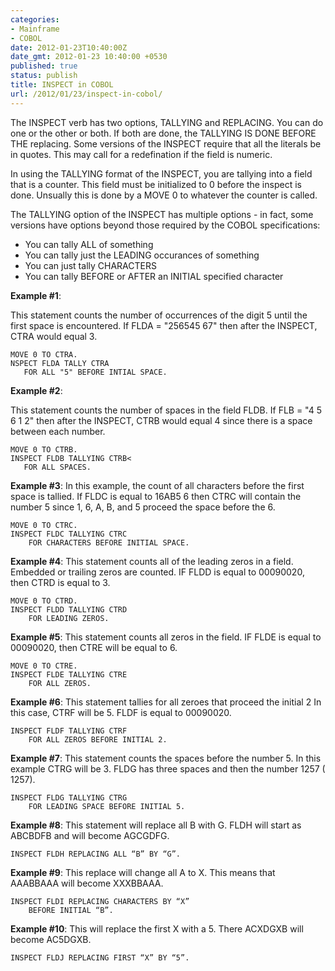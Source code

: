 ```yaml
---
categories:
- Mainframe
- COBOL
date: 2012-01-23T10:40:00Z
date_gmt: 2012-01-23 10:40:00 +0530
published: true
status: publish
title: INSPECT in COBOL
url: /2012/01/23/inspect-in-cobol/
---
```


The INSPECT verb has two options, TALLYING and REPLACING. You can do  one or the other or both. If both are done, the TALLYING IS DONE BEFORE  THE replacing. Some versions of the INSPECT require that all the  literals be in quotes. This may call for a redefination if the field is  numeric.

In using the TALLYING format of the INSPECT, you are tallying into a  field that is a counter. This field must be initialized to 0 before the  inspect is done. Unsually this is done by a MOVE 0 to whatever the  counter is called.

The TALLYING option of the INSPECT has multiple options - in fact, some  versions have options beyond those required by the COBOL specifications:

- You can tally ALL of something
- You can tally just the LEADING occurances of something
- You can just tally CHARACTERS
- You can tally BEFORE or AFTER an INITIAL specified character

**Example #1**: 

This statement counts the number of occurrences of the digit 5 until the first space is encountered. If FLDA = "256545 67" then after the INSPECT, CTRA would equal 3.

```
MOVE 0 TO CTRA.
NSPECT FLDA TALLY CTRA 
   FOR ALL "5" BEFORE INTIAL SPACE.
```

**Example #2**:

This statement counts the number of spaces in the field FLDB. If FLB = "4 5 6 1 2" then after the INSPECT, CTRB would equal 4 since there is a space between each number.

```
MOVE 0 TO CTRB.
INSPECT FLDB TALLYING CTRB<
   FOR ALL SPACES.
```

**Example #3**: 
In this example, the count of all characters before the first space is tallied. If FLDC is equal to 16AB5 6 then CTRC will contain the number 5 since 1, 6, A, B, and 5 proceed the space before the 6. 

```
MOVE 0 TO CTRC.
INSPECT FLDC TALLYING CTRC
    FOR CHARACTERS BEFORE INITIAL SPACE.
```

**Example #4**: 
This statement counts all of the leading zeros in a field. Embedded or trailing zeros are counted. IF FLDD is equal to 00090020, then CTRD is equal to 3.

```
MOVE 0 TO CTRD.
INSPECT FLDD TALLYING CTRD
    FOR LEADING ZEROS.
```

**Example #5**: This statement counts all zeros in the field. IF FLDE is equal to 00090020, then CTRE will be equal to 6.

```
MOVE 0 TO CTRE.
INSPECT FLDE TALLYING CTRE
    FOR ALL ZEROS.
```

**Example #6**: This statement tallies for all zeroes that proceed the initial 2 In this case, CTRF will be 5. FLDF is equal to 00090020.

```
INSPECT FLDF TALLYING CTRF
    FOR ALL ZEROS BEFORE INITIAL 2.
```

**Example #7**: This statement counts the spaces before the number 5. In this example CTRG will be 3. FLDG has three spaces and then the number 1257 ( 1257).

```
INSPECT FLDG TALLYING CTRG
    FOR LEADING SPACE BEFORE INITIAL 5.
```

**Example #8**: This statement will replace all B with G. FLDH will start as ABCBDFB and will become AGCGDFG.

```
INSPECT FLDH REPLACING ALL “B” BY “G”.
```

**Example #9**: This replace will change all A to X. This means that AAABBAAA will become XXXBBAAA.

```
INSPECT FLDI REPLACING CHARACTERS BY “X” 
    BEFORE INITIAL “B”.
```

**Example #10**: This will replace the first X with a 5. There ACXDGXB will become AC5DGXB.

```
INSPECT FLDJ REPLACING FIRST “X” BY “5”.
```
